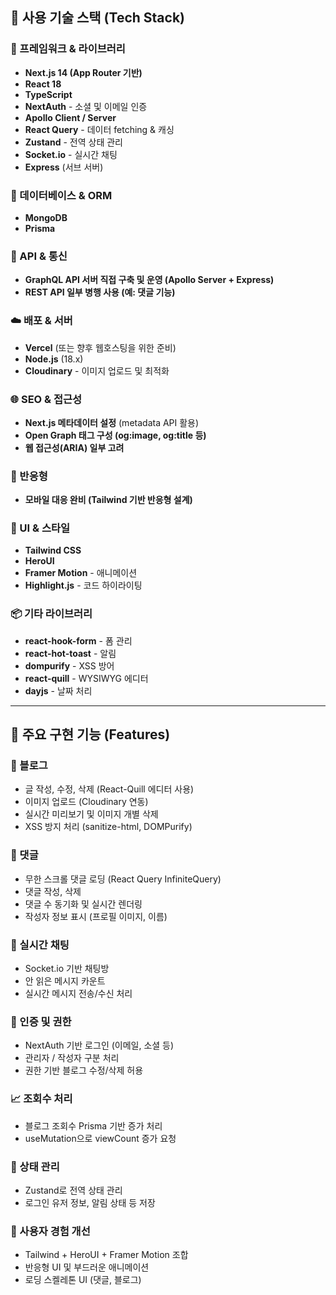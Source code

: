 ## 🚀 사용 기술 스택 (Tech Stack)

### 🔧 프레임워크 & 라이브러리

- **Next.js 14 (App Router 기반)**
- **React 18**
- **TypeScript**
- **NextAuth** - 소셜 및 이메일 인증
- **Apollo Client / Server**
- **React Query** - 데이터 fetching & 캐싱
- **Zustand** - 전역 상태 관리
- **Socket.io** - 실시간 채팅
- **Express** (서브 서버)

### 💾 데이터베이스 & ORM

- **MongoDB**
- **Prisma**

### 🔌 API & 통신

- **GraphQL API 서버 직접 구축 및 운영 (Apollo Server + Express)**
- **REST API 일부 병행 사용 (예: 댓글 기능)**

### ☁️ 배포 & 서버

- **Vercel** (또는 향후 웹호스팅을 위한 준비)
- **Node.js** (18.x)
- **Cloudinary** - 이미지 업로드 및 최적화

### 🌐 SEO & 접근성

- **Next.js 메타데이터 설정** (metadata API 활용)
- **Open Graph 태그 구성 (og:image, og:title 등)**
- **웹 접근성(ARIA) 일부 고려**

### 📱 반응형

- **모바일 대응 완비 (Tailwind 기반 반응형 설계)**

### 🎨 UI & 스타일

- **Tailwind CSS**
- **HeroUI**
- **Framer Motion** - 애니메이션
- **Highlight.js** - 코드 하이라이팅

### 📦 기타 라이브러리

- **react-hook-form** - 폼 관리
- **react-hot-toast** - 알림
- **dompurify** - XSS 방어
- **react-quill** - WYSIWYG 에디터
- **dayjs** - 날짜 처리

---

## 🧩 주요 구현 기능 (Features)

### 📝 블로그
- 글 작성, 수정, 삭제 (React-Quill 에디터 사용)
- 이미지 업로드 (Cloudinary 연동)
- 실시간 미리보기 및 이미지 개별 삭제
- XSS 방지 처리 (sanitize-html, DOMPurify)

### 💬 댓글
- 무한 스크롤 댓글 로딩 (React Query InfiniteQuery)
- 댓글 작성, 삭제
- 댓글 수 동기화 및 실시간 렌더링
- 작성자 정보 표시 (프로필 이미지, 이름)

### 💬 실시간 채팅
- Socket.io 기반 채팅방
- 안 읽은 메시지 카운트
- 실시간 메시지 전송/수신 처리

### 🔐 인증 및 권한
- NextAuth 기반 로그인 (이메일, 소셜 등)
- 관리자 / 작성자 구분 처리
- 권한 기반 블로그 수정/삭제 허용

### 📈 조회수 처리
- 블로그 조회수 Prisma 기반 증가 처리
- useMutation으로 viewCount 증가 요청

### 🧠 상태 관리
- Zustand로 전역 상태 관리
- 로그인 유저 정보, 알림 상태 등 저장

### 🎨 사용자 경험 개선
- Tailwind + HeroUI + Framer Motion 조합
- 반응형 UI 및 부드러운 애니메이션
- 로딩 스켈레톤 UI (댓글, 블로그)